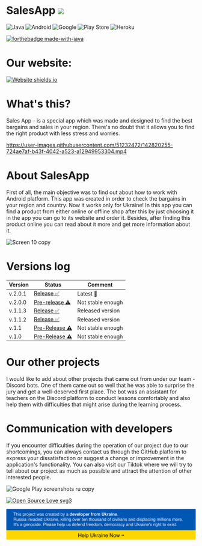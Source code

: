 #  SalesApp ![](https://img.shields.io/github/watchers/KotSSas/SalesApp.svg)

![Java](https://img.shields.io/badge/java-%23ED8B00.svg?style=for-the-badge&logo=java&logoColor=white) ![Android](https://img.shields.io/badge/Android-3DDC84?style=for-the-badge&logo=android&logoColor=white) ![Google](https://img.shields.io/badge/google-4285F4?style=for-the-badge&logo=google&logoColor=white) ![Play Store](https://img.shields.io/badge/Google_Play-414141?style=for-the-badge&logo=google-play&logoColor=white) ![Heroku](https://img.shields.io/badge/Heroku-430098?style=for-the-badge&logo=heroku&logoColor=white) 

[![forthebadge made-with-java](http://ForTheBadge.com/images/badges/made-with-java.svg)](https://www.java.org/) 



# Our website:
[![Website shields.io](https://img.shields.io/website-up-down-green-red/http/shields.io.svg)](https://spring-sales-s.herokuapp.com/)



# What's this?
Sales App - is a special app which was made and designed to find the best bargains and sales in your region. There's no doubt that it allows you to find the right product with less stress and worries.



https://user-images.githubusercontent.com/51232472/142820255-724ae7af-b43f-4042-a523-a12949953304.mp4


# About SalesApp
First of all, the main objective was to find out about how to work with Android platform.
This app was created in order to check the bargains in your region and country. Now it works only for Ukraine!
In this app you can find a product from either online or offline shop after this by just choosing it in the app you can go to its website and order it.
Besides, after finding this product online you can read about it more and get more information about it.

![Screen 10 copy](https://user-images.githubusercontent.com/51232472/142819489-13a9fddd-8fed-4164-bf4e-eed45eeb47dc.png)


# Versions log
| Version  | Status | Comment|
| --- | --- | ---|
| v.2.0.1 | [Release ✅](https://github.com/KotSSas/SalesApp/releases/tag/v2.0.1) | Latest 🦾 |
| v.2.0.0 | [Pre-release ⚠](https://github.com/KotSSas/SalesApp/releases/tag/v2.0.0)  | Not stable enough |
| v.1.1.3| [Release ✅](https://github.com/KotSSas/SalesApp/releases/tag/v1.1.3)  | Released version |
| v.1.1.2 | [Release ✅](https://github.com/KotSSas/SalesApp/releases/tag/v1.1.2)  | Released version |
| v.1.1 | [Pre-Release ⚠](https://github.com/KotSSas/SalesApp/releases/tag/v1.1)  | Not stable enough|
| v.1.0| [Pre-Release ⚠](https://github.com/KotSSas/SalesApp/releases/tag/v1.0)  | Not stable enough|

# Our other projects
I would like to add about other projects that came out from under our team - Discord bots. One of them came out so well that he was able to surprise the jury and get a well-deserved first place. The bot was an assistant for teachers on the Discord platform to conduct lessons comfortably and also help them with difficulties that might arise during the learning process.

# Communication with developers
If you encounter difficulties during the operation of our project due to our shortcomings, you can always contact us through the GitHub platform to express your dissatisfaction or suggest a change or improvement in the application's functionality. You can also visit our Tiktok where we will try to tell about our project as much as possible and attract the attention of other interested people.



![Google Play screenshots  ru  copy](https://user-images.githubusercontent.com/51232472/152702266-bf3c8d64-8800-4bce-9071-a4462d323d8b.png)

[![Open Source Love svg3](https://badges.frapsoft.com/os/v3/open-source.svg?v=103)](https://github.com/KotSSas/SalesApp)

[![Stand With Ukraine](https://raw.githubusercontent.com/vshymanskyy/StandWithUkraine/main/banner-direct-single.svg)](https://stand-with-ukraine.pp.ua)

